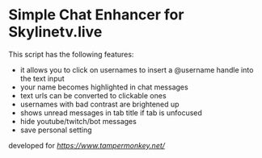 # Simple Chat Enhancer for Skylinetv.live

This script has the following features:

* it allows you to click on usernames to insert a @username handle into the text input
* your name becomes highlighted in chat messages
* text urls can be converted to clickable ones
* usernames with bad contrast are brightened up
* shows unread messages in tab title if tab is unfocused
* hide youtube/twitch/bot messages
* save personal setting


developed for _https://www.tampermonkey.net/_
